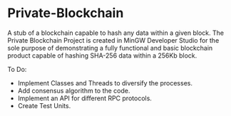# Private-Blockchain
A stub of a blockchain capable to hash any data within a given block.
The Private Blockchain Project is created in MinGW Developer Studio for the sole purpose of demonstrating a fully functional and basic blockchain product capable of hashing SHA-256 data within a 256Kb block.

To Do:
- Implement Classes and Threads to diversify the processes.
- Add consensus algorithm to the code.
- Implement an API for different RPC protocols.
- Create Test Units.
